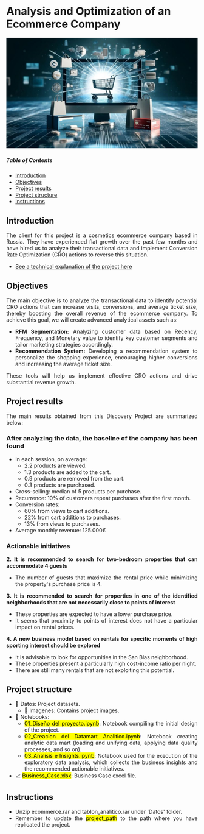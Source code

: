 # Analysis and Optimization of an Ecommerce Company

![featured](https://github.com/pabloelt/analysis-and-optimization-of-an-ecommerce-company//blob/main/Datos/Imagenes/featured.jpg?raw=true)

##### Table of Contents 
* [Introduction](#introduction)
* [Objectives](#objectives)
* [Project results](#project-results)
* [Project structure](#project-structure)
* [Instructions](#instructions)

<div align="justify">
 
## Introduction

The client for this project is a cosmetics ecommerce company based in Russia. They have experienced flat growth over the past few months and have hired us to analyze their transactional data and implement Conversion Rate Optimization (CRO) actions to reverse this situation.

 * [See a technical explanation of the project here](https://pabloelt.github.io/project/project3/)

## Objectives

The main objective is to analyze the transactional data to identify potential CRO actions that can increase visits, conversions, and average ticket size, thereby boosting the overall revenue of the ecommerce company. To achieve this goal, we will create advanced analytical assets such as:

* **RFM Segmentation:** Analyzing customer data based on Recency, Frequency, and Monetary value to identify key customer segments and tailor marketing strategies accordingly.
* **Recommendation System:** Developing a recommendation system to personalize the shopping experience, encouraging higher conversions and increasing the average ticket size.

These tools will help us implement effective CRO actions and drive substantial revenue growth.

## Project results

The main results obtained from this Discovery Project are summarized below:

### After analyzing the data, the baseline of the company has been found

* In each session, on average:
  * 2.2 products are viewed.
  * 1.3 products are added to the cart.
  * 0.9 products are removed from the cart.
  * 0.3 products are purchased.
* Cross-selling: median of 5 products per purchase.
* Recurrence: 10% of customers repeat purchases after the first month.
* Conversion rates:
  * 60% from views to cart additions.
  * 22% from cart additions to purchases.
  * 13% from views to purchases.
* Average monthly revenue: 125.000€

### Actionable initiatives

**2. It is recommended to search for two-bedroom properties that can accommodate 4 guests**
* The number of guests that maximize the rental price while minimizing the property's purchase price is 4.

**3. It is recommended to search for properties in one of the identified neighborhoods that are not necessarily close to points of interest**
* These properties are expected to have a lower purchase price.
* It seems that proximity to points of interest does not have a particular impact on rental prices.
  
**4. A new business model based on rentals for specific moments of high sporting interest should be explored**
* It is advisable to look for opportunities in the San Blas neighborhood.
* These properties present a particularly high cost-income ratio per night.
* There are still many rentals that are not exploiting this potential.

## Project structure

* 📁 Datos: Project datasets.
  * 📁 Imagenes: Contains project images.
* 📁 Notebooks:
  * <mark>01_Diseño del proyecto.ipynb</mark>: Notebook compiling the initial design of the project.
  * <mark>02_Creacion del Datamart Analitico.ipynb</mark>: Notebook creating analytic data mart (loading and unifying data, applying data quality processes, and so on).
  * <mark>03_Analisis e Insights.ipynb</mark>: Notebook used for the execution of the exploratory data analysis, which collects the business insights and the recommended actionable initiatives.
* 📈 <mark>Business_Case.xlsx</mark>: Business Case excel file.

## Instructions

* Unzip ecommerce.rar and tablon_analitico.rar under 'Datos' folder.
* Remember to update the <mark>project_path</mark> to the path where you have replicated the project.

</div>
